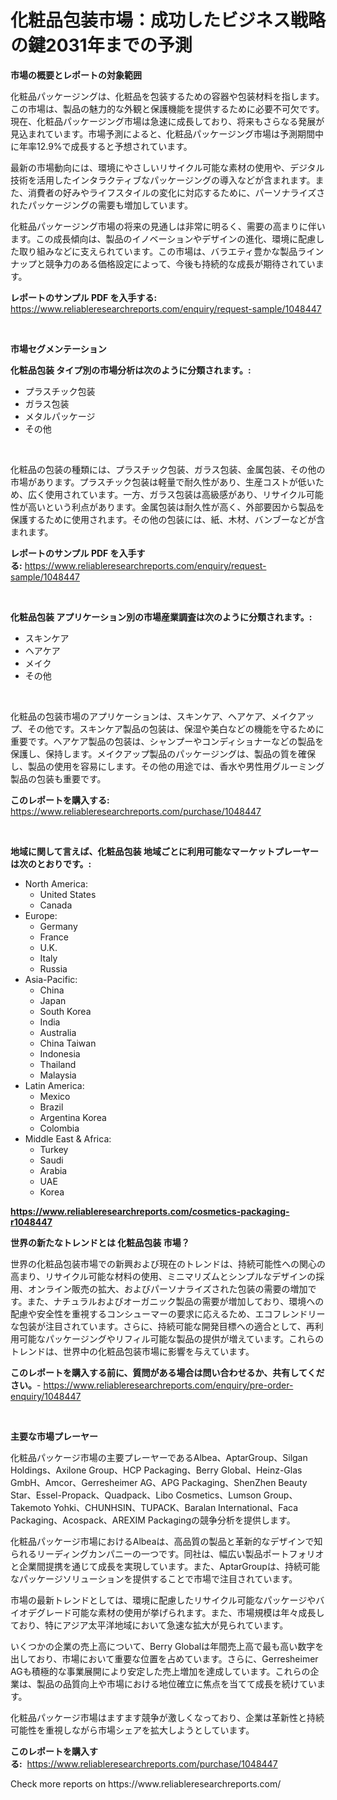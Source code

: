 <p><h1>化粧品包装市場：成功したビジネス戦略の鍵2031年までの予測</h1></p><p><strong>市場の概要とレポートの対象範囲</strong></p>
<p><p>化粧品パッケージングは、化粧品を包装するための容器や包装材料を指します。この市場は、製品の魅力的な外観と保護機能を提供するために必要不可欠です。現在、化粧品パッケージング市場は急速に成長しており、将来もさらなる発展が見込まれています。市場予測によると、化粧品パッケージング市場は予測期間中に年率12.9%で成長すると予想されています。</p><p>最新の市場動向には、環境にやさしいリサイクル可能な素材の使用や、デジタル技術を活用したインタラクティブなパッケージングの導入などが含まれます。また、消費者の好みやライフスタイルの変化に対応するために、パーソナライズされたパッケージングの需要も増加しています。</p><p>化粧品パッケージング市場の将来の見通しは非常に明るく、需要の高まりに伴います。この成長傾向は、製品のイノベーションやデザインの進化、環境に配慮した取り組みなどに支えられています。この市場は、バラエティ豊かな製品ラインナップと競争力のある価格設定によって、今後も持続的な成長が期待されています。</p></p>
<p><strong>レポートのサンプル PDF を入手する:</strong> <a href="https://www.reliableresearchreports.com/enquiry/request-sample/1048447">https://www.reliableresearchreports.com/enquiry/request-sample/1048447</a></p>
<p>&nbsp;</p>
<p><strong>市場セグメンテーション</strong></p>
<p><strong>化粧品包装 タイプ別の市場分析は次のように分類されます。:</strong></p>
<p><ul><li>プラスチック包装</li><li>ガラス包装</li><li>メタルパッケージ</li><li>その他</li></ul></p>
<p>&nbsp;</p>
<p><p>化粧品の包装の種類には、プラスチック包装、ガラス包装、金属包装、その他の市場があります。プラスチック包装は軽量で耐久性があり、生産コストが低いため、広く使用されています。一方、ガラス包装は高級感があり、リサイクル可能性が高いという利点があります。金属包装は耐久性が高く、外部要因から製品を保護するために使用されます。その他の包装には、紙、木材、バンブーなどが含まれます。</p></p>
<p><strong>レポートのサンプル PDF を入手する:</strong>&nbsp;<a href="https://www.reliableresearchreports.com/enquiry/request-sample/1048447">https://www.reliableresearchreports.com/enquiry/request-sample/1048447</a></p>
<p>&nbsp;</p>
<p><strong> 化粧品包装 アプリケーション別の市場産業調査は次のように分類されます。:</strong></p>
<p><ul><li>スキンケア</li><li>ヘアケア</li><li>メイク</li><li>その他</li></ul></p>
<p>&nbsp;</p>
<p><p>化粧品の包装市場のアプリケーションは、スキンケア、ヘアケア、メイクアップ、その他です。スキンケア製品の包装は、保湿や美白などの機能を守るために重要です。ヘアケア製品の包装は、シャンプーやコンディショナーなどの製品を保護し、保持します。メイクアップ製品のパッケージングは、製品の質を確保し、製品の使用を容易にします。その他の用途では、香水や男性用グルーミング製品の包装も重要です。</p></p>
<p><strong>このレポートを購入する:</strong>&nbsp; <a href="https://www.reliableresearchreports.com/purchase/1048447">https://www.reliableresearchreports.com/purchase/1048447</a></p>
<p>&nbsp;</p>
<p><strong>地域に関して言えば、化粧品包装 地域ごとに利用可能なマーケットプレーヤーは次のとおりです。:</strong></p>
<p><ul>
    <li>
        North America:
        <ul>
            <li>United States</li>
            <li>Canada</li>
        </ul>
    </li>
    <li>
        Europe:
        <ul>
            <li>Germany</li>
            <li>France</li>
            <li>U.K.</li>
            <li>Italy</li>
            <li>Russia</li>
        </ul>
    </li>
    <li>
        Asia-Pacific:
        <ul>
            <li>China</li>
            <li>Japan</li>
            <li>South Korea</li>
            <li>India</li>
            <li>Australia</li>
            <li>China Taiwan</li>
            <li>Indonesia</li>
            <li>Thailand</li>
            <li>Malaysia</li>
        </ul>
    </li>
    <li>
        Latin America:
        <ul>
            <li>Mexico</li>
            <li>Brazil</li>
            <li>Argentina Korea</li>
            <li>Colombia</li>
        </ul>
    </li>
    <li>
        Middle East & Africa:
        <ul>
            <li>Turkey</li>
            <li>Saudi</li>
            <li>Arabia</li>
            <li>UAE</li>
            <li>Korea</li>
        </ul>
    </li>
    </ul></p>
<p><strong><a href="https://www.reliableresearchreports.com/cosmetics-packaging-r1048447">https://www.reliableresearchreports.com/cosmetics-packaging-r1048447</a></strong>&nbsp;</p>
<p><strong>世界の新たなトレンドとは 化粧品包装 市場？</strong></p>
<p><p>世界の化粧品包装市場での新興および現在のトレンドは、持続可能性への関心の高まり、リサイクル可能な材料の使用、ミニマリズムとシンプルなデザインの採用、オンライン販売の拡大、およびパーソナライズされた包装の需要の増加です。また、ナチュラルおよびオーガニック製品の需要が増加しており、環境への配慮や安全性を重視するコンシューマーの要求に応えるため、エコフレンドリーな包装が注目されています。さらに、持続可能な開発目標への適合として、再利用可能なパッケージングやリフィル可能な製品の提供が増えています。これらのトレンドは、世界中の化粧品包装市場に影響を与えています。</p></p>
<p><strong>このレポートを購入する前に、質問がある場合は問い合わせるか、共有してください。</strong>- <a href="https://www.reliableresearchreports.com/enquiry/pre-order-enquiry/1048447">https://www.reliableresearchreports.com/enquiry/pre-order-enquiry/1048447</a></p>
<p>&nbsp;</p>
<p><strong>主要な市場プレーヤー</strong></p>
<p><p>化粧品パッケージ市場の主要プレーヤーであるAlbea、AptarGroup、Silgan Holdings、Axilone Group、HCP Packaging、Berry Global、Heinz-Glas GmbH、Amcor、Gerresheimer AG、APG Packaging、ShenZhen Beauty Star、Essel-Propack、Quadpack、Libo Cosmetics、Lumson Group、Takemoto Yohki、CHUNHSIN、TUPACK、Baralan International、Faca Packaging、Acospack、AREXIM Packagingの競争分析を提供します。</p><p>化粧品パッケージ市場におけるAlbeaは、高品質の製品と革新的なデザインで知られるリーディングカンパニーの一つです。同社は、幅広い製品ポートフォリオと企業間提携を通じて成長を実現しています。また、AptarGroupは、持続可能なパッケージソリューションを提供することで市場で注目されています。</p><p>市場の最新トレンドとしては、環境に配慮したリサイクル可能なパッケージやバイオデグレード可能な素材の使用が挙げられます。また、市場規模は年々成長しており、特にアジア太平洋地域において急速な拡大が見られています。</p><p>いくつかの企業の売上高について、Berry Globalは年間売上高で最も高い数字を出しており、市場において重要な位置を占めています。さらに、Gerresheimer AGも積極的な事業展開により安定した売上増加を達成しています。これらの企業は、製品の品質向上や市場における地位確立に焦点を当てて成長を続けています。</p><p>化粧品パッケージ市場はますます競争が激しくなっており、企業は革新性と持続可能性を重視しながら市場シェアを拡大しようとしています。</p></p>
<p><strong>このレポートを購入する:</strong>&nbsp;&nbsp;<a href="https://www.reliableresearchreports.com/purchase/1048447">https://www.reliableresearchreports.com/purchase/1048447</a></p>
<p>Check more reports on https://www.reliableresearchreports.com/</p>